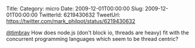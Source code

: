 Title: 
Category: micro
Date: 2009-12-01T00:00:00
Slug: 2009-12-01T00:00:00
TwitterId: 6219430632
TweetUrl: https://twitter.com/mark_philpot/status/6219430632

[@timbray](https://twitter.com/timbray) How does node.js (don't block io, threads are heavy) fit with the concurrent programming languages which seem to be thread centric?